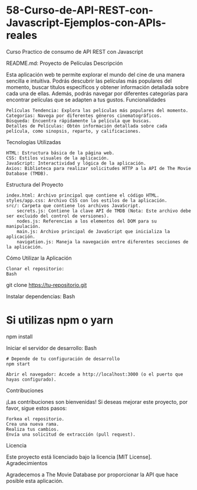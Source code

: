 # 58-Curso-de-API-REST-con-Javascript-Ejemplos-con-APIs-reales
Curso Practico de consumo de API REST con Javascript

README.md: Proyecto de Películas
Descripción

Esta aplicación web te permite explorar el mundo del cine de una manera sencilla e intuitiva. Podrás descubrir las películas más populares del momento, buscar títulos específicos y obtener información detallada sobre cada una de ellas. Además, podrás navegar por diferentes categorías para encontrar películas que se adapten a tus gustos.
Funcionalidades

    Películas Tendencia: Explora las películas más populares del momento.
    Categorías: Navega por diferentes géneros cinematográficos.
    Búsqueda: Encuentra rápidamente la película que buscas.
    Detalles de Películas: Obtén información detallada sobre cada película, como sinopsis, reparto, y calificaciones.

Tecnologías Utilizadas

    HTML: Estructura básica de la página web.
    CSS: Estilos visuales de la aplicación.
    JavaScript: Interactividad y lógica de la aplicación.
    Axios: Biblioteca para realizar solicitudes HTTP a la API de The Movie Database (TMDB).

Estructura del Proyecto

    index.html: Archivo principal que contiene el código HTML.
    styles/app.css: Archivo CSS con los estilos de la aplicación.
    src/: Carpeta que contiene los archivos JavaScript.
        secrets.js: Contiene la clave API de TMDB (Nota: Este archivo debe ser excluido del control de versiones).
        nodes.js: Referencias a los elementos del DOM para su manipulación.
        main.js: Archivo principal de JavaScript que inicializa la aplicación.
        navigation.js: Maneja la navegación entre diferentes secciones de la aplicación.

Cómo Utilizar la Aplicación

    Clonar el repositorio:
    Bash

git clone https://tu-repositorio.git

Instalar dependencias:
Bash

# Si utilizas npm o yarn
npm install

Iniciar el servidor de desarrollo:
Bash

    # Depende de tu configuración de desarrollo
    npm start

    Abrir el navegador: Accede a http://localhost:3000 (o el puerto que hayas configurado).

Contribuciones

¡Las contribuciones son bienvenidas! Si deseas mejorar este proyecto, por favor, sigue estos pasos:

    Forkea el repositorio.
    Crea una nueva rama.
    Realiza tus cambios.
    Envía una solicitud de extracción (pull request).

Licencia  

Este proyecto está licenciado bajo la licencia [MIT License].
Agradecimientos

Agradecemos a The Movie Database por proporcionar la API que hace posible esta aplicación.